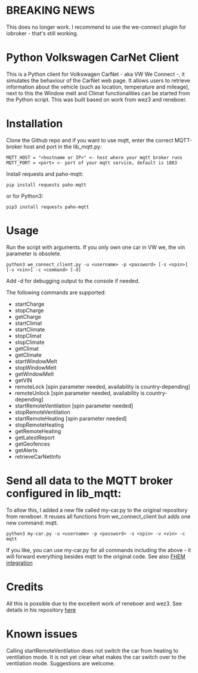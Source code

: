 # BREAKING NEWS

This does no longer work. I recommend to use the we-connect plugin for iobroker - that's still working.

# Python Volkswagen CarNet Client

This is a Python client for Volkswagen CarNet - aka VW We Connect -, it simulates the behaviour of the CarNet web page. It allows users to retrieve information about the vehicle (such as location, temperature and mileage), next to this the Window melt and Climat functionalities can be started from the Python script. This was built based on work from wez3 and reneboer.

# Installation

Clone the Github repo and if you want to use mqtt, enter the correct MQTT-broker host and port in the lib_mqtt.py:

```
MQTT_HOST = "<hostname or IP>" <- host where your mqtt broker runs
MQTT_PORT = <port> <- port of your mqtt service, default is 1883
```

Install requests and paho-mqtt:

```
pip install requests paho-mqtt
```
or for Python3:
```
pip3 install requests paho-mqtt
```



# Usage

Run the script with arguments. If you only own one car in VW we, the vin parameter is obsolete.

```
python3 we_connect_client.py -u <username> -p <password> [-s <spin>] [-v <vin>] -c <command> [-d]
```

Add -d for debugging output to the console if needed.

The following commands are supported:

* startCharge
* stopCharge
* getCharge
* startClimat
* startClimate
* stopClimat
* stopClimate
* getClimat
* getClimate
* startWindowMelt
* stopWindowMelt
* getWindowMelt
* getVIN
* remoteLock [spin parameter needed, availability is country-depending]
* remoteUnlock [spin parameter needed, availability is country-depending]
* startRemoteVentilation [spin parameter needed]
* stopRemoteVentilation
* startRemoteHeating [spin parameter needed]
* stopRemoteHeating
* getRemoteHeating
* getLatestReport    
* getGeofences
* getAlerts
* retrieveCarNetInfo

# Send all data to the MQTT broker configured in lib_mqtt:

To allow this, I added a new file called my-car.py to the original repository from reneboer. It reuses all functions from we_connect_client but adds one new command: mqtt.
```
python3 my-car.py -u <username> -p <password> -s <spin> -v <vin> -c mqtt
```
If you like, you can use my-car.py for all commands including the above - it will forward everything besides mqtt to the original code.
See also [FHEM integration](https://forum.fhem.de/index.php/topic,83090.msg886586.html#msg886586)

# Credits

All this is possible due to the excellent work of reneboer and wez3. See details in his repository [here](https://github.com/reneboer/python-carnet-client)

# Known issues

Calling startRemoteVentilation does not switch the car from heating to ventilation mode. It is not yet clear what makes the car switch over to the ventilation mode. Suggestions are welcome.
